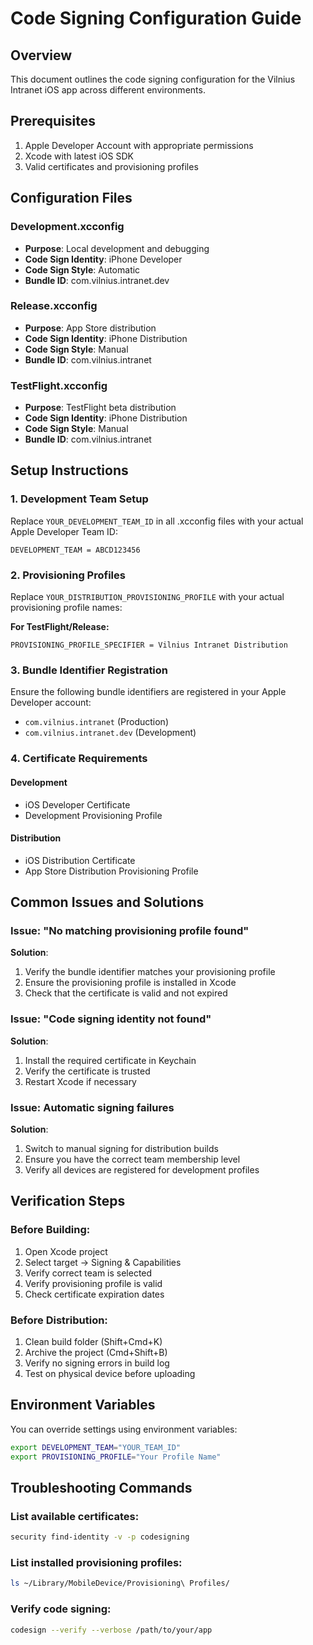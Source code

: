 # Code Signing Configuration Guide

## Overview
This document outlines the code signing configuration for the Vilnius Intranet iOS app across different environments.

## Prerequisites
1. Apple Developer Account with appropriate permissions
2. Xcode with latest iOS SDK
3. Valid certificates and provisioning profiles

## Configuration Files

### Development.xcconfig
- **Purpose**: Local development and debugging
- **Code Sign Identity**: iPhone Developer
- **Code Sign Style**: Automatic
- **Bundle ID**: com.vilnius.intranet.dev

### Release.xcconfig
- **Purpose**: App Store distribution
- **Code Sign Identity**: iPhone Distribution
- **Code Sign Style**: Manual
- **Bundle ID**: com.vilnius.intranet

### TestFlight.xcconfig
- **Purpose**: TestFlight beta distribution
- **Code Sign Identity**: iPhone Distribution  
- **Code Sign Style**: Manual
- **Bundle ID**: com.vilnius.intranet

## Setup Instructions

### 1. Development Team Setup
Replace `YOUR_DEVELOPMENT_TEAM_ID` in all .xcconfig files with your actual Apple Developer Team ID:
```
DEVELOPMENT_TEAM = ABCD123456
```

### 2. Provisioning Profiles
Replace `YOUR_DISTRIBUTION_PROVISIONING_PROFILE` with your actual provisioning profile names:

**For TestFlight/Release:**
```
PROVISIONING_PROFILE_SPECIFIER = Vilnius Intranet Distribution
```

### 3. Bundle Identifier Registration
Ensure the following bundle identifiers are registered in your Apple Developer account:
- `com.vilnius.intranet` (Production)
- `com.vilnius.intranet.dev` (Development)

### 4. Certificate Requirements

#### Development
- iOS Developer Certificate
- Development Provisioning Profile

#### Distribution
- iOS Distribution Certificate
- App Store Distribution Provisioning Profile

## Common Issues and Solutions

### Issue: "No matching provisioning profile found"
**Solution**: 
1. Verify the bundle identifier matches your provisioning profile
2. Ensure the provisioning profile is installed in Xcode
3. Check that the certificate is valid and not expired

### Issue: "Code signing identity not found"
**Solution**:
1. Install the required certificate in Keychain
2. Verify the certificate is trusted
3. Restart Xcode if necessary

### Issue: Automatic signing failures
**Solution**:
1. Switch to manual signing for distribution builds
2. Ensure you have the correct team membership level
3. Verify all devices are registered for development profiles

## Verification Steps

### Before Building:
1. Open Xcode project
2. Select target → Signing & Capabilities
3. Verify correct team is selected
4. Verify provisioning profile is valid
5. Check certificate expiration dates

### Before Distribution:
1. Clean build folder (Shift+Cmd+K)
2. Archive the project (Cmd+Shift+B)
3. Verify no signing errors in build log
4. Test on physical device before uploading

## Environment Variables
You can override settings using environment variables:

```bash
export DEVELOPMENT_TEAM="YOUR_TEAM_ID"
export PROVISIONING_PROFILE="Your Profile Name"
```

## Troubleshooting Commands

### List available certificates:
```bash
security find-identity -v -p codesigning
```

### List installed provisioning profiles:
```bash
ls ~/Library/MobileDevice/Provisioning\ Profiles/
```

### Verify code signing:
```bash
codesign --verify --verbose /path/to/your/app
```